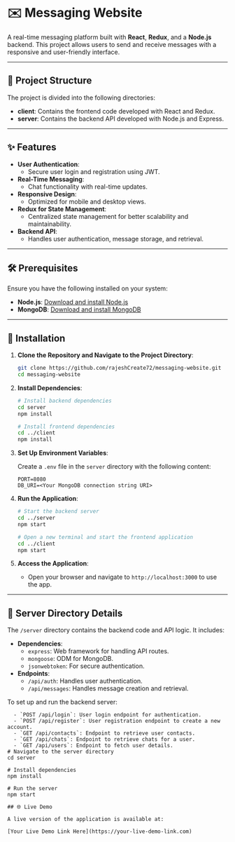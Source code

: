 # ✉️ Messaging Website

A real-time messaging platform built with **React**, **Redux**, and a **Node.js** backend. This project allows users to send and receive messages with a responsive and user-friendly interface.

---

## 📁 Project Structure

The project is divided into the following directories:

- **client**: Contains the frontend code developed with React and Redux.
- **server**: Contains the backend API developed with Node.js and Express.

---

## ✨ Features

- **User Authentication**:
  - Secure user login and registration using JWT.
- **Real-Time Messaging**:
  - Chat functionality with real-time updates.
- **Responsive Design**:
  - Optimized for mobile and desktop views.
- **Redux for State Management**:
  - Centralized state management for better scalability and maintainability.
- **Backend API**:
  - Handles user authentication, message storage, and retrieval.

---

## 🛠 Prerequisites

Ensure you have the following installed on your system:

- **Node.js**: [Download and install Node.js](https://nodejs.org/)
- **MongoDB**: [Download and install MongoDB](https://www.mongodb.com/try/download/community)

---

## 🚀 Installation

1. **Clone the Repository and Navigate to the Project Directory**:

    ```bash
    git clone https://github.com/rajeshCreate72/messaging-website.git
    cd messaging-website
    ```

2. **Install Dependencies**:

    ```bash
    # Install backend dependencies
    cd server
    npm install

    # Install frontend dependencies
    cd ../client
    npm install
    ```

3. **Set Up Environment Variables**:

    Create a `.env` file in the `server` directory with the following content:

    ```env
    PORT=8080
    DB_URI=<Your MongoDB connection string URI>
    ```

4. **Run the Application**:

    ```bash
    # Start the backend server
    cd ../server
    npm start

    # Open a new terminal and start the frontend application
    cd ../client
    npm start
    ```

5. **Access the Application**:

    - Open your browser and navigate to `http://localhost:3000` to use the app.

---

## 📂 Server Directory Details

The `/server` directory contains the backend code and API logic. It includes:

- **Dependencies**:
  - `express`: Web framework for handling API routes.
  - `mongoose`: ODM for MongoDB.
  - `jsonwebtoken`: For secure authentication.
- **Endpoints**:
  - `/api/auth`: Handles user authentication.
  - `/api/messages`: Handles message creation and retrieval.

To set up and run the backend server:

```bash- **Endpoints**:
  - `POST /api/login`: User login endpoint for authentication.
  - `POST /api/register`: User registration endpoint to create a new account.
  - `GET /api/contacts`: Endpoint to retrieve user contacts.
  - `GET /api/chats`: Endpoint to retrieve chats for a user.
  - `GET /api/users`: Endpoint to fetch user details.
# Navigate to the server directory
cd server

# Install dependencies
npm install

# Run the server
npm start

## 🌐 Live Demo

A live version of the application is available at:

[Your Live Demo Link Here](https://your-live-demo-link.com)
